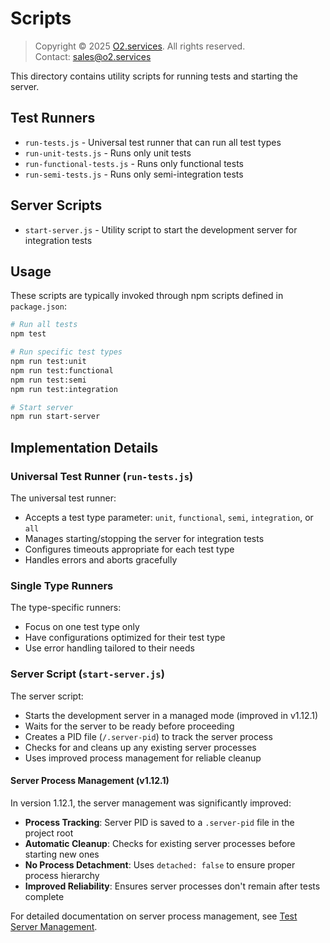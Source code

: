 # Scripts

> Copyright © 2025 [O2.services](https://o2.services). All rights reserved.  
> Contact: [sales@o2.services](mailto:sales@o2.services)

This directory contains utility scripts for running tests and starting the server.

## Test Runners

- `run-tests.js` - Universal test runner that can run all test types
- `run-unit-tests.js` - Runs only unit tests
- `run-functional-tests.js` - Runs only functional tests
- `run-semi-tests.js` - Runs only semi-integration tests

## Server Scripts

- `start-server.js` - Utility script to start the development server for integration tests

## Usage

These scripts are typically invoked through npm scripts defined in `package.json`:

```bash
# Run all tests
npm test

# Run specific test types
npm run test:unit
npm run test:functional
npm run test:semi
npm run test:integration

# Start server
npm run start-server
```

## Implementation Details

### Universal Test Runner (`run-tests.js`)

The universal test runner:
- Accepts a test type parameter: `unit`, `functional`, `semi`, `integration`, or `all`
- Manages starting/stopping the server for integration tests
- Configures timeouts appropriate for each test type
- Handles errors and aborts gracefully

### Single Type Runners

The type-specific runners:
- Focus on one test type only
- Have configurations optimized for their test type
- Use error handling tailored to their needs

### Server Script (`start-server.js`)

The server script:
- Starts the development server in a managed mode (improved in v1.12.1)
- Waits for the server to be ready before proceeding
- Creates a PID file (`/.server-pid`) to track the server process
- Checks for and cleans up any existing server processes
- Uses improved process management for reliable cleanup

#### Server Process Management (v1.12.1)

In version 1.12.1, the server management was significantly improved:

- **Process Tracking**: Server PID is saved to a `.server-pid` file in the project root
- **Automatic Cleanup**: Checks for existing server processes before starting new ones
- **No Process Detachment**: Uses `detached: false` to ensure proper process hierarchy
- **Improved Reliability**: Ensures server processes don't remain after tests complete

For detailed documentation on server process management, see [Test Server Management](../docs/test-server-management.md).
